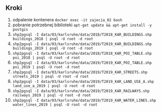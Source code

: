 ## Kroki
1) odpalenie kontenera `docker exec -it zajecia_02 bash `
2) pobranie potrzebnej biblioteki `apt-get update && apt-get install -y postgis`
3) `shp2pgsql -I data/03/karlsruhe/data/2018/T2018_KAR_BUILDINGS.shp buildings_2018 | psql -U root -d root`
4) `shp2pgsql -I data/03/karlsruhe/data/2019/T2019_KAR_BUILDINGS.shp buildings_2019 | psql -U root -d root`
5) `shp2pgsql -I data/03/karlsruhe/data/2018/T2018_KAR_POI_TABLE.shp poi_2018 | psql -U root -d root`
6) `shp2pgsql -I data/03/karlsruhe/data/2019/T2019_KAR_POI_TABLE.shp poi_2019 | psql -U root -d root`
7) `shp2pgsql -I data/03/karlsruhe/data/2019/T2019_KAR_STREETS.shp streets_2019 | psql -U root -d root`
8) `shp2pgsql -I data/03/karlsruhe/data/2019/T2019_KAR_LAND_USE_A.shp land_use_a_2019 | psql -U root -d root`
9) `shp2pgsql -I data/03/karlsruhe/data/2019/T2019_KAR_RAILWAYS.shp railways_2019 | psql -U root -d root`
10) `shp2pgsql -I data/03/karlsruhe/data/2019/T2019_KAR_WATER_LINES.shp water_lines_2019 | psql -U root -d root`